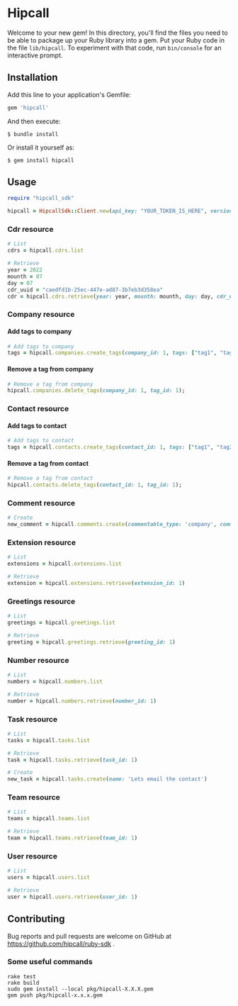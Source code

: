 # Hipcall

Welcome to your new gem! In this directory, you'll find the files you need to be able to package up your Ruby library into a gem. Put your Ruby code in the file `lib/hipcall`. To experiment with that code, run `bin/console` for an interactive prompt.

## Installation

Add this line to your application's Gemfile:

```ruby
gem 'hipcall'
```

And then execute:

    $ bundle install

Or install it yourself as:

    $ gem install hipcall

## Usage

```ruby
require "hipcall_sdk"

hipcall = HipcallSdk::Client.new(api_key: "YOUR_TOKEN_IS_HERE", version: "v20211124", base_url: "https://app.hipcall.com/api/")
```

### Cdr resource

```ruby
# List
cdrs = hipcall.cdrs.list

# Retrieve
year = 2022
mounth = 07
day = 07
cdr_uuid = "caedfd1b-25ec-447e-ad87-3b7eb3d358ea"
cdr = hipcall.cdrs.retrieve(year: year, mounth: mounth, day: day, cdr_uuid: cdr_uuid)
```

### Company resource

#### Add tags to company

```ruby
# Add tags to company
tags = hipcall.companies.create_tags(company_id: 1, tags: ["tag1", "tag2"]);
```

#### Remove a tag from company

```ruby
# Remove a tag from company
hipcall.companies.delete_tags(company_id: 1, tag_id: 1);
```

### Contact resource

#### Add tags to contact

```ruby
# Add tags to contact
tags = hipcall.contacts.create_tags(contact_id: 1, tags: ["tag1", "tag2"]);
```

#### Remove a tag from contact

```ruby
# Remove a tag from contact
hipcall.contacts.delete_tags(contact_id: 1, tag_id: 1);
```

### Comment resource

```ruby
# Create
new_comment = hipcall.comments.create(commentable_type: 'company', commentable_id: 8777, content: 'Comment body, note, etc')
```

### Extension resource

```ruby
# List
extensions = hipcall.extensions.list

# Retrieve
extension = hipcall.extensions.retrieve(extension_id: 1)
```

### Greetings resource

```ruby
# List
greetings = hipcall.greetings.list

# Retrieve
greeting = hipcall.greetings.retrieve(greeting_id: 1)
```

### Number resource

```ruby
# List
numbers = hipcall.numbers.list

# Retrieve
number = hipcall.numbers.retrieve(number_id: 1)
```

### Task resource

```ruby
# List
tasks = hipcall.tasks.list

# Retrieve
task = hipcall.tasks.retrieve(task_id: 1)

# Create
new_task = hipcall.tasks.create(name: 'Lets email the contact')
```

### Team resource

```ruby
# List
teams = hipcall.teams.list

# Retrieve
team = hipcall.teams.retrieve(team_id: 1)
```

### User resource

```ruby
# List
users = hipcall.users.list

# Retrieve
user = hipcall.users.retrieve(user_id: 1)
```

## Contributing

Bug reports and pull requests are welcome on GitHub at https://github.com/hipcall/ruby-sdk .

### Some useful commands

```
rake test
rake build
sudo gem install --local pkg/hipcall-X.X.X.gem
gem push pkg/hipcall-x.x.x.gem
```
